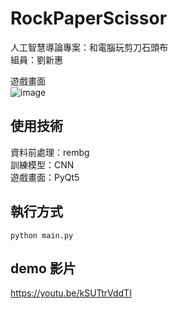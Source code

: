 # RockPaperScissor
人工智慧導論專案：和電腦玩剪刀石頭布  
組員：劉新惠  
  
遊戲畫面  
![image](https://github.com/user-attachments/assets/d731b132-0d16-4acf-86f4-39b0a960e217)  
## 使用技術
資料前處理：rembg  
訓練模型：CNN  
遊戲畫面：PyQt5  

## 執行方式
    python main.py

## demo 影片
https://youtu.be/kSUTtrVddTI
